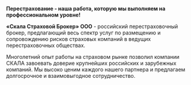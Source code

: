 **Перестрахование - наша работа, которую мы выполняем на профессиональном
уровне!**

**«Скала Страховой Брокер» ООО** - российский перестраховочный брокер,
предлагающий весь спектр услуг по размещению и сопровождению рисков страховых
компаний в ведущих перестраховочных обществах.

Многолетний опыт работы на страховом рынке позволил компании СКАЛА
завоевать доверие крупнейших российских и зарубежных компаний. Мы высоко ценим
каждого нашего партнера и предлагаем долгосрочное и взаимовыгодное сотрудничество.
